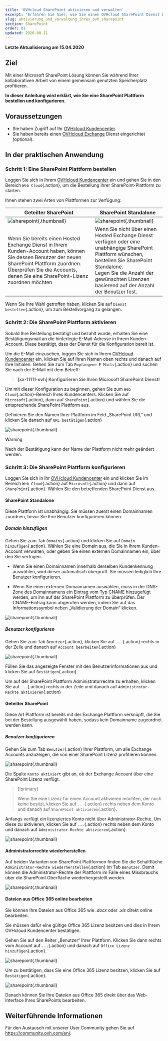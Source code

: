 ```yaml
---
title: 'OVHcloud SharePoint aktivieren und verwalten'
excerpt: 'Erfahren Sie hier, wie Sie einen OVHcloud SharePoint Dienst bestellen und konfigurieren'
slug: aktivierung_und_verwaltung_ihres_ovh_sharepoint
section: SharePoint
order: 01
updated: 2020-08-11
---
```


**Letzte Aktualisierung am 15.04.2020**

## Ziel

Mit einer Microsoft SharePoint Lösung können Sie während Ihrer kollaborativen Arbeit von einem gemeinsam genutzten Speicherplatz profitieren.

**In dieser Anleitung wird erklärt, wie Sie eine SharePoint Plattform bestellen und konfigurieren.**

## Voraussetzungen

- Sie haben Zugriff auf Ihr [OVHcloud Kundencenter](https://www.ovh.com/auth/?action=gotomanager&from=https://www.ovh.de/&ovhSubsidiary=de).
- Sie haben bereits einen [OVHcloud Exchange](https://www.ovhcloud.com/de/emails/) Dienst eingerichtet (optional).

## In der praktischen Anwendung

### Schritt 1: Eine SharePoint Plattform bestellen

Loggen Sie sich in Ihrem [OVHcloud Kundencenter](https://www.ovh.com/auth/?action=gotomanager&from=https://www.ovh.de/&ovhSubsidiary=de) ein und gehen Sie in den Bereich `Web Cloud`{.action}, um die Bestellung Ihrer SharePoint-Plattform zu starten.

Ihnen stehen zwei Arten von Plattformen zur Verfügung:

| Geteilter SharePoint                                                                                                                      	| SharePoint Standalone                                                                                                                                                                       	|
|-----------------------------------------------------------------------------------------------------------------------------------------	|---------------------------------------------------------------------------------------------------------------------------------------------------------------------------------------------	|
| ![sharepoint](images/order-manage-sharepoint-02.png){.thumbnail}                                                                        	| ![sharepoint](images/order-manage-sharepoint-03.png){.thumbnail}                                                                                                                            	|
| Wenn Sie bereits einen Hosted Exchange Dienst in Ihrem Kunden-Account haben, können Sie dessen Benutzer der neuen SharePoint Plattform zuordnen. Überprüfen Sie die Accounts, denen Sie eine SharePoint-Lizenz zuordnen möchten 	| Wenn Sie nicht über einen Hosted Exchange Dienst verfügen oder eine unabhängige SharePoint Plattform wünschen, bestellen Sie SharePoint Standalone. <br>Legen Sie die Anzahl der gewünschten Lizenzen basierend auf der Anzahl der Benutzer fest.	|

Wenn Sie Ihre Wahl getroffen haben, klicken Sie auf `Dienst bestellen`{.action}, um zum Bestellvorgang zu gelangen.

### Schritt 2: Die SharePoint Plattform aktivieren

Sobald Ihre Bestellung bestätigt und bezahlt wurde, erhalten Sie eine Bestätigungsmail an die hinterlegte E-Mail-Adresse in Ihrem Kunden-Account. Diese bestätigt, dass der Dienst für die Konfiguration bereit ist.

Um die E-Mail einzusehen, loggen Sie sich in Ihrem [OVHcloud Kundencenter](https://www.ovh.com/auth/?action=gotomanager&from=https://www.ovh.de/&ovhSubsidiary=de) ein, klicken Sie auf Ihren Namen oben rechts und danach auf Ihre Initialen. Gehen Sie zum Tab `Empfangene E-Mails`{.action} und suchen Sie nach der E-Mail mit dem Betreff:

> **\[xx-11111-ovh] Konfigurieren Sie Ihren Microsoft SharePoint Dienst!**

Um mit dieser Konfiguration zu beginnen, gehen Sie zum `Web Cloud`{.action}-Bereich Ihres Kundencenters. Klicken Sie auf `Microsoft`{.action}, dann auf `SharePoint`{.action} und wählen Sie die entsprechende SharePoint Plattform aus.

Definieren Sie den Namen Ihrer Plattform im Feld „SharePoint URL“ und klicken Sie danach auf `URL bestätigen`{.action}

![sharepoint](images/order-manage-sharepoint-04.png){.thumbnail}  

> [!warning]
>
> Nach der Bestätigung kann der Name der Plattform nicht mehr geändert werden.

### Schritt 3: Die SharePoint Plattform konfigurieren

Loggen Sie sich in Ihr [OVHcloud Kundencenter](https://www.ovh.com/auth/?action=gotomanager&from=https://www.ovh.de/&ovhSubsidiary=de) ein und klicken Sie im Bereich `Web Cloud`{.action} auf `Microsoft`{.action} und dann auf `SharePoint`{.action}. Wählen Sie den betreffenden SharePoint Dienst aus.

#### **SharePoint Standalone**

Diese Plattform ist unabhängig. Sie müssen zuerst einen Domainnamen zuordnen, bevor Sie Ihre Benutzer konfigurieren können.

##### ***Domain hinzufügen***

Gehen Sie zum Tab `Domains`{.action} und klicken Sie auf `Domain hinzufügen`{.action}. Wählen Sie eine Domain aus, die Sie in Ihrem Kunden-Account verwalten, oder geben Sie einen externen Domainnamen ein, über den Sie verfügen. 

- Wenn Sie einen Domainnamen innerhalb derselben Kundenkennung auswählen, wird dieser automatisch überprüft. Sie müssen lediglich Ihre Benutzer konfigurieren.
 
- Wenn Sie einen externen Domainnamen auswählen, muss in der DNS-Zone des Domainnamens ein Eintrag vom Typ CNAME hinzugefügt werden, um ihn auf der SharePoint Plattform zu überprüfen. Der CNAME-Eintrag kann abgerufen werden, indem Sie auf das Informationssymbol neben „Validierung der Domain“ klicken.

![sharepoint](images/order-manage-sharepoint-05.png){.thumbnail}

##### Benutzer konfigurieren

Gehen Sie zum Tab `Benutzer`{.action}, klicken Sie auf `...`{.action} rechts in der Zeile und danach auf `Account bearbeiten`{.action}

![sharepoint](images/order-manage-sharepoint-06.png){.thumbnail} 

Füllen Sie das angezeigte Fenster mit den Benutzerinformationen aus und klicken Sie auf `Bestätigen`{.action}.

Um auf der SharePoint Plattform Administratorrechte zu erhalten, klicken Sie auf `...`{.action} rechts in der Zeile und danach auf `Administrator-Rechte aktivieren`{.action}

#### **Geteilter SharePoint**

Diese Art Plattform ist bereits mit der Exchange Plattform verknüpft, die Sie bei der Bestellung ausgewählt haben, sodass kein Domainname zugeordnet werden kann.

##### Benutzer konfigurieren

Gehen Sie zum Tab `Benutzer`{.action} Ihrer Plattform, um alle Exchange Accounts anzuzeigen, die von einer SharePoint Lizenz profitieren können.

![sharepoint](images/order-manage-sharepoint-07.png){.thumbnail} 

Die Spalte `Konto aktiviert` gibt an, ob der Exchange Account über eine SharePoint Lizenz verfügt. 

> [!primary]
>
> Wenn Sie eine Lizenz für einen Account aktivieren möchten, der noch keine besitzt, klicken Sie auf `...`{.action} rechts neben dem Konto und danach auf `SharePoint aktivieren`{.action}.

Anfangs verfügt ein lizenziertes Konto nicht über Administrator-Rechte. Um diese zu aktivieren, klicken Sie auf `...`{.action} rechts neben dem Konto und danach auf `Administrator-Rechte aktivieren`{.action}.

![sharepoint](images/order-manage-sharepoint-08.png){.thumbnail} 

#### **Administratorrechte wiederherstellen**

Auf beiden Varianten von SharePoint Plattformen finden Sie die Schaltfläche `Administrator-Rechte wiederherstellen`{.action} im Tab `Benutzer`. Damit können die Administrator-Rechte der Plattform im Falle eines Missbrauchs über die SharePoint Oberfläche wiederhergestellt werden.

![sharepoint](images/order-manage-sharepoint-09.png){.thumbnail}

#### **Dateien aus Office 365 online bearbeiten**

Sie können Ihre Dateien aus Office 365 wie *.docx* oder *.xls* direkt online bearbeiten.

Sie müssen dafür eine gültige Office 365 Lizenz besitzen und dies in Ihrem OVHcloud Kundencenter bestätigen.

Gehen Sie auf den Reiter „Benutzer“ Ihrer Plattform. Klicken Sie dann rechts vom Account auf `...`{.action} und danach auf `Office Lizenz hinzufügen`{.action}.

![sharepoint](images/order-manage-sharepoint-10.png){.thumbnail}

Um zu bestätigen, dass Sie eine Office 365 Lizenz besitzen, klicken Sie auf `Bestätigen`{.action}.

![sharepoint](images/order-manage-sharepoint-11.png){.thumbnail}

Danach können Sie Ihre Dateien aus Office 365 direkt über das Web-Interface Ihres SharePoints bearbeiten.

## Weiterführende Informationen

Für den Austausch mit unserer User Community gehen Sie auf <https://community.ovh.com/en/>.
